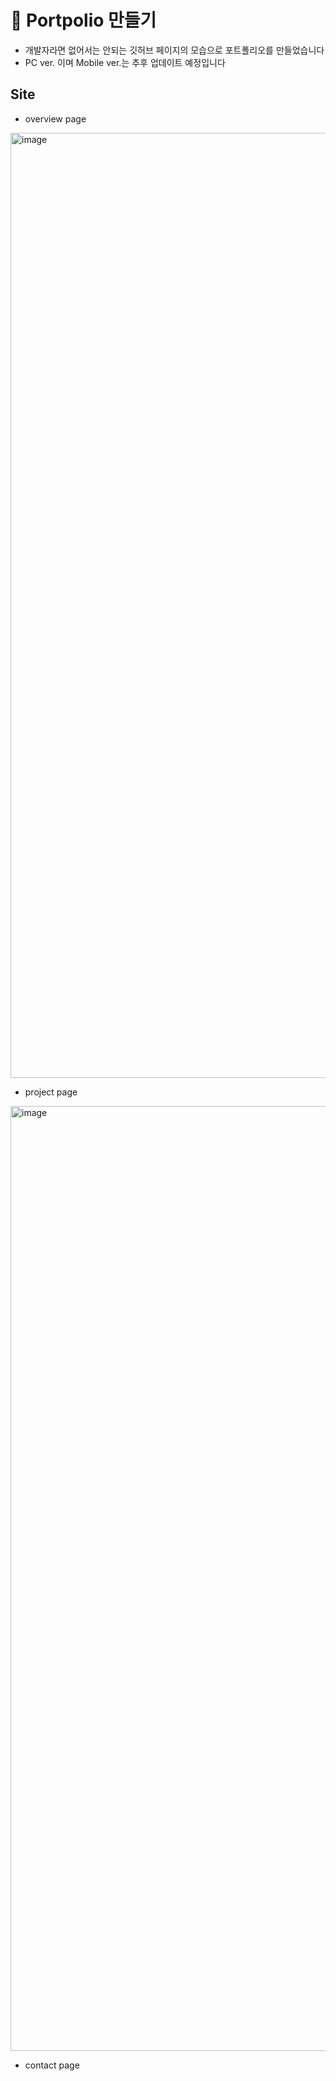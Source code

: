 # 🐰 Portpolio 만들기
- 개발자라면 없어서는 안되는 깃허브 페이지의 모습으로 포트폴리오를 만들었습니다
- PC ver. 이며 Mobile ver.는 추후 업데이트 예정입니다

## Site

- overview page
<img width="1512" alt="image" src="https://user-images.githubusercontent.com/110226420/218094191-796b4ae4-74e3-44d4-8ca8-d32a8a1f35e4.png">

- project page
<img width="1512" alt="image" src="https://user-images.githubusercontent.com/110226420/218094429-a80f4744-a160-40f9-a2e4-65a0eca0fd08.png">

- contact page

